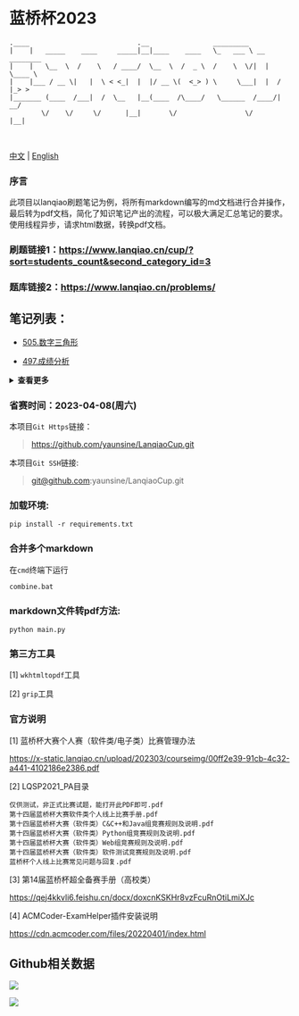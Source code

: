 # 蓝桥杯2023
```
.____                           .__                _________               
|    |   _____    ____     _____|__|____    ____   \_   ___ \ __ ________  
|    |   \__  \  /    \   / ____/  \__  \  /  _ \  /    \  \/|  |  \____ \ 
|    |___ / __ \|   |  \ < <_|  |  |/ __ \(  <_> ) \     \___|  |  /  |_> >
|_______ (____  /___|  /  \__   |__(____  /\____/   \______  /____/|   __/ 
        \/    \/     \/      |__|       \/                 \/      |__|    
```

<p style="text-align: center">
    <img src="https://img.shields.io/badge/语言-python3.7-orange.svg" alt=""/>
    <img src="https://img.shields.io/badge/运行终端-Windows-yellow.svg" alt=""/>
    <img src="https://img.shields.io/badge/开源协议-MIT协议-green.svg" alt=""/>
</p>

[中文](readme-zh.md) | [English](readme-en.md)

### 序言
此项目以lanqiao刷题笔记为例，将所有markdown编写的md文档进行合并操作，最后转为pdf文档，简化了知识笔记产出的流程，可以极大满足汇总笔记的要求。使用线程异步，请求html数据，转换pdf文档。


### 刷题链接1：https://www.lanqiao.cn/cup/?sort=students_count&second_category_id=3

### 题库链接2：https://www.lanqiao.cn/problems/


## 笔记列表：

- [505.数字三角形](page/505NumberThreeAngle.md)

- [497.成绩分析](page/497Grade.md)

<details>
    
<summary><b>查看更多</b></summary>

- [598.排序](page/598Sort.md)

- [594.蛇形填数](page/SnakeFillin-594.md)

- [597.跑步锻炼](page/RunExercise-597.md)

- [646.等差素数列](page/IsochromaticPrimeSequence-646.md)

- [819.递增序列](page/IncrementalSequence-819.md)

- [604.组队](page/OrganizeATeam-604.md)

- [1643.货物摆放](page/GoodsPlacement-1463.md)

- [1445.空间](page/1445Space.md)

- [2080.求和](page/Sum-2080.md)

- [2060.裁纸刀](page/PaperCutter-2060.md)

- [595.七段码](page/seven-segment_code-595.md)

- [2381.三角回文数](page/TrianglePlindrome-2381.md)

- [1452.时间显示](page/TimeShow-1452.md)

- [2140.星期计算](page/WeeklyCalculation-2140.md)

- [595.七段码](page/seven-segment_code-595.md)

- [2118.字母排列](page/ArrangeLetters-2118.md)

- [2380.打卡](page/ClockIn-2380.md)

- [605.年号字串](page/YearString-605.md)
    
</details>







### 省赛时间：2023-04-08(周六)

本项目`Git Https`链接：
> https://github.com/yaunsine/LanqiaoCup.git


本项目`Git SSH`链接:
> git@github.com:yaunsine/LanqiaoCup.git


### 加载环境:
```shell
pip install -r requirements.txt
```

### 合并多个markdown
在`cmd`终端下运行
```shell
combine.bat
```

### markdown文件转pdf方法:
```shell
python main.py
```


### 第三方工具
[1] `wkhtmltopdf`工具

[2] `grip`工具


### 官方说明
[1] 蓝桥杯大赛个人赛（软件类/电子类）比赛管理办法

https://x-static.lanqiao.cn/upload/202303/courseimg/00ff2e39-91cb-4c32-a441-4102186e2386.pdf

[2] LQSP2021_PA目录

```
仅供测试，非正式比赛试题，能打开此PDF即可.pdf
第十四届蓝桥杯大赛软件类个人线上比赛手册.pdf
第十四届蓝桥杯大赛（软件类）C&C++和Java组竞赛规则及说明.pdf
第十四届蓝桥杯大赛（软件类）Python组竞赛规则及说明.pdf
第十四届蓝桥杯大赛（软件类）Web组竞赛规则及说明.pdf
第十四届蓝桥杯大赛（软件类）软件测试竞赛规则及说明.pdf
蓝桥杯个人线上比赛常见问题与回复.pdf
```

[3] 第14届蓝桥杯超全备赛手册（高校类）

https://qej4kkvli6.feishu.cn/docx/doxcnKSKHr8vzFcuRnOtiLmiXJc


[4] ACMCoder-ExamHelper插件安装说明

https://cdn.acmcoder.com/files/20220401/index.html



## Github相关数据


![](https://raw.github.com/yaunsine/LanqiaoCup/master/github-images/gitclones.png)


![](https://raw.github.com/yaunsine/LanqiaoCup/master/github-images/visitors.png)